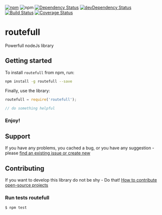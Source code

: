 [![npm](http://img.shields.io/npm/v/routefull.svg?style=flat-square)](https://www.npmjs.com/package/routefull)
![npm](http://img.shields.io/npm/l/routefull.svg?style=flat-square)
[![Dependency Status](https://david-dm.org/aliaksandr-pasynkau/routefull.gi.svg?style=flat-square)](https://david-dm.org/aliaksandr-pasynkau/routefull.gi)
[![devDependency Status](https://david-dm.org/aliaksandr-pasynkau/routefull.gi/dev-status.svg?style=flat-square)](https://david-dm.org/aliaksandr-pasynkau/routefull.gi#info=devDependencies)
[![Build Status](https://travis-ci.org/aliaksandr-pasynkau/routefull.gi.svg?branch=master&style=flat-square)](https://travis-ci.org/aliaksandr-pasynkau/routefull.gi)
[![Coverage Status](https://img.shields.io/coveralls/aliaksandr-pasynkau/routefull.gi.svg?style=flat-square)](https://coveralls.io/r/aliaksandr-pasynkau/routefull.gi?branch=master)

# routefull
Powerfull nodeJs library

## Getting started 

To install `routefull` from npm, run:
```bash
npm install -g routefull --save
```

Finally, use the library:
```js
routefull = require('routefull');

// do something helpful
```

### Enjoy!


## Support
If you have any problems, you cached a bug, or you have any suggestion - please [find an existing issue or create new](https://github.com/aliaksandr-pasynkau/routefull.gi/issues)


## Contributing
If you want to develop this library do not be shy - Do that! [How to contribute open-source projects](https://guides.github.com/activities/contributing-to-open-source/)

### Run tests routefull
```shell
$ npm test
```
